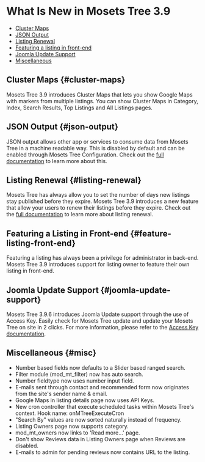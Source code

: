 # What Is New in Mosets Tree 3.9

- [Cluster Maps]({{version}}/what-is-new#cluster-maps)
- [JSON Output]({{version}}/what-is-new#json-output)
- [Listing Renewal]({{version}}/what-is-new#listing-renewal)
- [Featuring a listing in front-end]({{version}}/what-is-new#feature-listing-front-end)
- [Joomla Update Support]({{version}}/what-is-new#joomla-update-support)
- [Miscellaneous]({{version}}/what-is-new#misc)

## Cluster Maps {#cluster-maps}

Mosets Tree 3.9 introduces Cluster Maps that lets you show Google Maps with markers from multiple listings. You can show Cluster Maps in Category, Index, Search Results, Top Listings and All Listings pages. 

## JSON Output {#json-output}

JSON output allows other app or services to consume data from Mosets Tree in a machine readable way. This is disabled by default and can be enabled through Mosets Tree Configuration. Check out the [full documentation]({{version}}/configuration#allow_json_output) to learn more about this. 

## Listing Renewal {#listing-renewal}

Mosets Tree has always allow you to set the number of days new listings stay published before they expire. Mosets Tree 3.9 introduces a new feature that allow your users to renew their listings before they expire. Check out the [full documentation]({{version}}/configuration#allow_listing_renewal) to learn more about listing renewal.

## Featuring a Listing in Front-end {#feature-listing-front-end}

 Featuring a listing has always been a privilege for administrator in back-end. Mosets Tree 3.9 introduces support for listing owner to feature their own listing in front-end.

## Joomla Update Support {#joomla-update-support}

 Mosets Tree 3.9.6 introduces Joomla Update support through the use of Access Key. Easily check for Mosets Tree update and update your Mosets Tree on site in 2 clicks. For more information, please refer to the [Access Key documentation]({{version}}/access-key).
 
## Miscellaneous {#misc}
 
- Number based fields now defaults to a Slider based ranged search.
- Filter module (mod_mt_filter) now has auto search.
- Number fieldtype now uses number input field.
- E-mails sent through contact and recommended form now originates from the site's sender name & email.
- Google Maps in listing details page now uses API Keys.
- New cron controller that execute scheduled tasks within Mosets Tree's context. Hook name: onMTreeExecuteCron
- "Search By" values are now sorted naturally instead of frequency.
- Listing Owners page now supports category.
- mod_mt_owners now links to 'Read more...' page.
- Don't show Reviews data in Listing Owners page when Reviews are disabled.
- E-mails to admin for pending reviews now contains URL to the listing.
